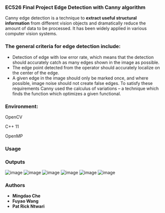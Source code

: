 ### EC526 Final Project Edge Detection with Canny algorithm
Canny edge detection is a technique to **extract useful structural information** from different vision objects and dramatically reduce the amount of data to be processed. It has been widely applied in various computer vision systems.

### The general criteria for edge detection include: 
- Detection of edge with low error rate, which means that the detection should accurately catch as many edges shown in the image as possible. 
- The edge point detected from the operator should accurately localize on the center of the edge.
- A given edge in the image should only be marked once, and where possible, image noise should not create false edges. To satisfy these requirements Canny used the calculus of variations – a technique which finds the function which optimizes a given functional.

### Environment:
OpenCV

C++ 11

OpenMP

### Usage

### Outputs
![image](https://github.com/wfystx/EC526_Project_Canny/blob/master/Documents/Readme_Images/general_1.PNG) 
![image](https://github.com/wfystx/EC526_Project_Canny/blob/master/Documents/Readme_Images/general_2.PNG) 
![image](https://github.com/wfystx/EC526_Project_Canny/blob/master/Documents/Readme_Images/general_3.PNG) 
![image](https://github.com/wfystx/EC526_Project_Canny/blob/master/Documents/Readme_Images/sobel_prewitt.PNG) 
![image](https://github.com/wfystx/EC526_Project_Canny/blob/master/Documents/Readme_Images/Sobel_Robert.PNG) 
![image](https://github.com/wfystx/EC526_Project_Canny/blob/master/Documents/Readme_Images/running_time.PNG) 

### Authors

* **Mingdao Che** 
* **Fuyao Wang** 
* **Pat Rick Ntwari**
